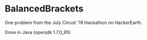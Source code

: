 # BalancedBrackets
One problem from the July Circuit '19 Hackathon on HackerEarth.

Done in Java (openjdk 1.7.0_95)
